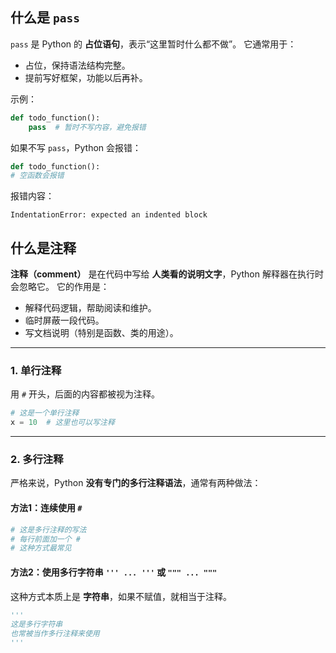 ## 什么是 `pass`

`pass` 是 Python 的 **占位语句**，表示“这里暂时什么都不做”。
它通常用于：

* 占位，保持语法结构完整。
* 提前写好框架，功能以后再补。

示例：

```python
def todo_function():
    pass  # 暂时不写内容，避免报错
```

如果不写 `pass`，Python 会报错：

```python
def todo_function():
# 空函数会报错
```

报错内容：

```
IndentationError: expected an indented block
``` 

## 什么是注释

**注释（comment）** 是在代码中写给 **人类看的说明文字**，Python 解释器在执行时会忽略它。
它的作用是：

* 解释代码逻辑，帮助阅读和维护。
* 临时屏蔽一段代码。
* 写文档说明（特别是函数、类的用途）。

---

### 1. 单行注释

用 `#` 开头，后面的内容都被视为注释。

```python
# 这是一个单行注释
x = 10  # 这里也可以写注释
```

---

### 2. 多行注释

严格来说，Python **没有专门的多行注释语法**，通常有两种做法：

#### 方法1：连续使用 `#`

```python
# 这是多行注释的写法
# 每行前面加一个 #
# 这种方式最常见
```

#### 方法2：使用多行字符串 `''' ... '''` 或 `""" ... """`

这种方式本质上是 **字符串**，如果不赋值，就相当于注释。

```python
'''
这是多行字符串
也常被当作多行注释来使用
'''
```
 
